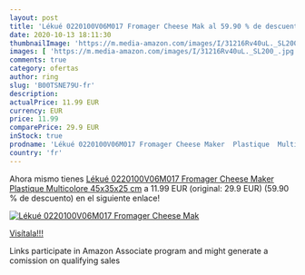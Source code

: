 ```yaml
---
layout: post
title: 'Lékué 0220100V06M017 Fromager Cheese Mak al 59.90 % de descuento'
date: 2020-10-13 18:11:30
thumbnailImage: 'https://m.media-amazon.com/images/I/31216Rv40uL._SL200_.jpg'
images: [ 'https://m.media-amazon.com/images/I/31216Rv40uL._SL200_.jpg' ]
comments: true
category: ofertas
author: ring
slug: 'B00TSNE79U-fr'
description:
actualPrice: 11.99 EUR
currency: EUR
price: 11.99
comparePrice: 29.9 EUR
inStock: true
prodname: 'Lékué 0220100V06M017 Fromager Cheese Maker  Plastique  Multicolore  45x35x25 cm'
country: 'fr'
---
```


Ahora mismo tienes [Lékué 0220100V06M017 Fromager Cheese Maker  Plastique  Multicolore  45x35x25 cm](https://www.amazon.fr/dp/B00TSNE79U/?tag=tolees0d-21) a 11.99 EUR (original: 29.9 EUR) (59.90 %  de descuento) en el siguiente enlace!

[![Lékué 0220100V06M017 Fromager Cheese Mak](https://m.media-amazon.com/images/I/31216Rv40uL._SL200_.jpg)](https://www.amazon.fr/dp/B00TSNE79U/?tag=tolees0d-21)

[Visítala!!!](https://www.amazon.fr/dp/B00TSNE79U/?tag=tolees0d-21)

Links participate in Amazon Associate program and might generate a comission on qualifying sales
